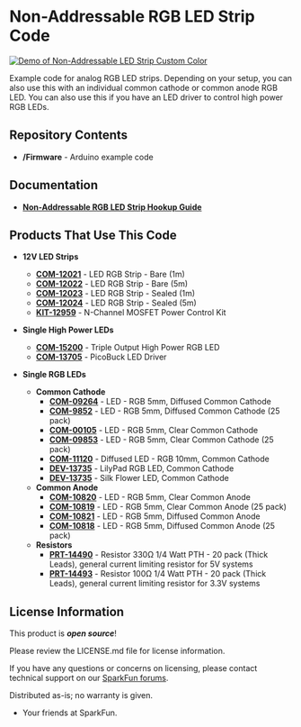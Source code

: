 Non-Addressable RGB LED Strip Code
========================================

[![Demo of Non-Addressable LED Strip Custom Color](https://cdn.sparkfun.com/assets/learn_tutorials/7/3/1/Non-Addressable_RGB_LED_Strip_Custom_Color_Cycling.gif)](https://cdn.sparkfun.com/assets/learn_tutorials/7/3/1/Non-Addressable_RGB_LED_Strip_Custom_Color_Cycling.gif)

Example code for analog RGB LED strips. Depending on your setup, you can also use this with an individual common cathode or common anode RGB LED. You can also use this if you have an LED driver to control high power RGB LEDs.

Repository Contents
-------------------
* **/Firmware** - Arduino example code 

Documentation
--------------
* **[Non-Addressable RGB LED Strip Hookup Guide](https://learn.sparkfun.com/tutorials/non-addressable-rgb-led-strip-hookup-guide)**

Products That Use This Code
--------------

* **12V LED Strips**
  * **[COM-12021](https://www.sparkfun.com/products/12021)** - LED RGB Strip - Bare (1m)
  * **[COM-12022](https://www.sparkfun.com/products/12022)** - LED RGB Strip - Bare (5m)
  * **[COM-12023](https://www.sparkfun.com/products/12023)** - LED RGB Strip - Sealed (1m)
  * **[COM-12024](https://www.sparkfun.com/products/12024)** - LED RGB Strip - Sealed (5m)
  * **[KIT-12959](https://www.sparkfun.com/products/12959)** - N-Channel MOSFET Power Control Kit

* **Single High Power LEDs**
  * **[COM-15200](https://www.sparkfun.com/products/15200)** - Triple Output High Power RGB LED
  * **[COM-13705](https://www.sparkfun.com/products/13705)** - PicoBuck LED Driver
  
* **Single RGB LEDs**
  * **Common Cathode**
    * **[COM-09264](https://www.sparkfun.com/products/9264)** - LED - RGB 5mm, Diffused Common Cathode
    * **[COM-9852](https://www.sparkfun.com/products/9852)** - LED - RGB 5mm, Diffused Common Cathode (25 pack)
    * **[COM-00105](https://www.sparkfun.com/products/105)** - LED - RGB 5mm, Clear Common Cathode
    * **[COM-09853](https://www.sparkfun.com/products/9853)** - LED - RGB 5mm, Clear Common Cathode (25 pack)
    * **[COM-11120](https://www.sparkfun.com/products/11120)** - Diffused LED - RGB 10mm, Common Cathode
    * **[DEV-13735](https://www.sparkfun.com/products/13735)** - LilyPad RGB LED, Common Cathode
    * **[DEV-13735](https://www.sparkfun.com/products/13735)** - Silk Flower LED, Common Cathode
  * **Common Anode**
    * **[COM-10820](https://www.sparkfun.com/products/10820)** - LED - RGB 5mm, Clear Common Anode
    * **[COM-10819](https://www.sparkfun.com/products/10819)** - LED - RGB 5mm, Clear Common Anode (25 pack)
    * **[COM-10821](https://www.sparkfun.com/products/10821)** - LED - RGB 5mm, Diffused Common Anode
    * **[COM-10818](https://www.sparkfun.com/products/10818)** - LED - RGB 5mm, Diffused Common Anode (25 pack)
  * **Resistors**
    * **[PRT-14490](https://www.sparkfun.com/products/14490)** -  Resistor 330&ohm; 1/4 Watt PTH - 20 pack (Thick Leads), general current limiting resistor for 5V systems
    * **[PRT-14493](https://www.sparkfun.com/products/14493)** -  Resistor 100&ohm; 1/4 Watt PTH - 20 pack (Thick Leads), general current limiting resistor for 3.3V systems
    
License Information
-------------------

This product is _**open source**_! 

Please review the LICENSE.md file for license information. 

If you have any questions or concerns on licensing, please contact technical support on our [SparkFun forums](https://forum.sparkfun.com/viewforum.php?f=152).

Distributed as-is; no warranty is given.

- Your friends at SparkFun.

_<COLLABORATION CREDIT>_
